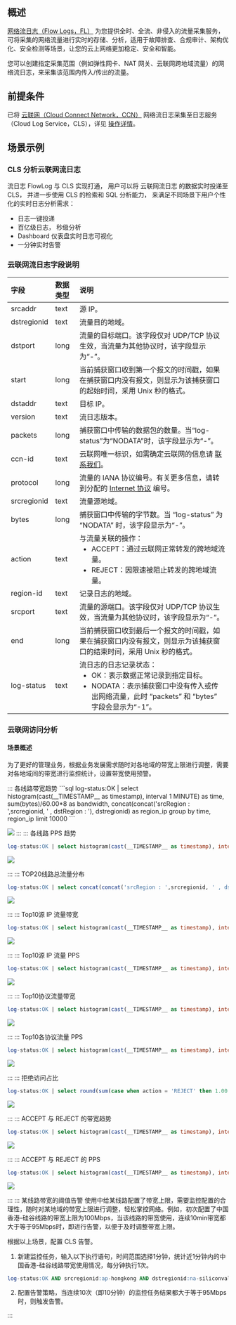 ## 概述

[网络流日志（Flow Logs，FL）](https://intl.cloud.tencent.com/document/product/682/18931) 为您提供全时、全流、非侵入的流量采集服务，可将采集的网络流量进行实时的存储、分析，适用于故障排查、合规审计、架构优化、安全检测等场景，让您的云上网络更加稳定、安全和智能。

您可以创建指定采集范围（例如弹性网卡、NAT 网关、云联网跨地域流量）的网络流日志，来采集该范围内传入/传出的流量。

## 前提条件

已将 [云联网（Cloud Connect Network，CCN）](https://intl.cloud.tencent.com/document/product/1003) 网络流日志采集至日志服务（Cloud Log Service，CLS），详见 [操作详情](https://intl.cloud.tencent.com/document/product/682/18966)。

## 场景示例

### CLS 分析云联网流日志

流日志 FlowLog 与 CLS 实现打通， 用户可以将 云联网流日志 的数据实时投递至 CLS， 并进一步使用 CLS 的检索和 SQL 分析能力， 来满足不同场景下用户个性化的实时日志分析需求：

- 日志一键投递
- 百亿级日志， 秒级分析
- Dashboard 仪表盘实时日志可视化
- 一分钟实时告警


### 云联网流日志字段说明

| 字段        | 数据类型 | 说明                                                         |
| :---------- | :------- | :----------------------------------------------------------- |
| srcaddr     | text     | 源 IP。                                                      |
| dstregionid | text     | 流量目的地域。                                               |
| dstport     | long     | 流量的目标端口。该字段仅对 UDP/TCP 协议生效，当流量为其他协议时，该字段显示为“-”。 |
| start       | long     | 当前捕获窗口收到第一个报文的时间戳，如果在捕获窗口内没有报文，则显示为该捕获窗口的起始时间，采用 Unix 秒的格式。 |
| dstaddr     | text     | 目标 IP。                                                    |
| version     | text     | 流日志版本。                                                 |
| packets     | long     | 捕获窗口中传输的数据包的数量。当“log-status”为“NODATA”时，该字段显示为“-”。 |
| ccn-id      | text     | 云联网唯一标识，如需确定云联网的信息请 [联系我们](https://intl.cloud.tencent.com/document/product/1003/41737)。 |
| protocol    | long     | 流量的 IANA 协议编号。有关更多信息，请转到分配的 [Internet 协议](https://www.iana.org/assignments/protocol-numbers/protocol-numbers.xhtml#protocol-numbers-1) 编号。 |
| srcregionid | text     | 流量源地域。                                                 |
| bytes       | long     | 捕获窗口中传输的字节数。当 “log-status” 为 “NODATA” 时，该字段显示为“-”。 |
| action      | text     | 与流量关联的操作：<ul  style="margin: 0;"><li> ACCEPT：通过云联网正常转发的跨地域流量。</li><li>REJECT：因限速被阻止转发的跨地域流量。</li></ul>  |
| region-id   | text     | 记录日志的地域。                                             |
| srcport     | text     | 流量的源端口。该字段仅对 UDP/TCP 协议生效，当流量为其他协议时，该字段显示为“-”。 |
| end         | long     | 当前捕获窗口收到最后一个报文的时间戳，如果在捕获窗口内没有报文，则显示为该捕获窗口的结束时间，采用 Unix 秒的格式。 |
| log-status  | text     | 流日志的日志记录状态： <ul  style="margin: 0;"><li> OK：表示数据正常记录到指定目标。</li><li> NODATA：表示捕获窗口中没有传入或传出网络流量，此时 “packets” 和 “bytes” 字段会显示为“-1”。</li></ul>  |



### 云联网访问分析

#### 场景概述

为了更好的管理业务，根据业务发展需求随时对各地域的带宽上限进行调整，需要对各地域间的带宽进行监控统计，设置带宽使用预警。

<dx-accordion>
::: 各线路带宽趋势
```sql
log-status:OK | select histogram(cast(__TIMESTAMP__ as timestamp), interval 1 MINUTE) as time, sum(bytes)/60.00*8 as bandwidth, concat(concat('srcRegion : ',srcregionid, ' , dstRegion : '), dstregionid) as region_ip group by time, region_ip limit 10000
```

![](https://qcloudimg.tencent-cloud.cn/raw/90b634a3d1efe7cf107d35cd60a4f341.png)
:::
::: 各线路 PPS 趋势

```sql
log-status:OK | select histogram(cast(__TIMESTAMP__ as timestamp), interval 1 MINUTE) as time, sum(packets)/60.00 as pps, concat(concat('srcRegion : ',srcregionid, ' , dstRegion : '), dstregionid) as region_ip group by time, region_ip limit 10000
```

![](https://qcloudimg.tencent-cloud.cn/raw/00e763ba49323953a55c82301a8a2b15.png)

:::
::: TOP20线路总流量分布

```sql
log-status:OK | select concat(concat('srcRegion : ',srcregionid, ' , dstRegion : '), dstregionid) as region, sum(bytes) as bytes group by region order by bytes desc limit 20
```

![](https://qcloudimg.tencent-cloud.cn/raw/eb4ec3396c44b6d2a6dc228823205aca.png)

:::
::: Top10源 IP 流量带宽
```sql
log-status:OK | select histogram(cast(__TIMESTAMP__ as timestamp), interval 1 MINUTE) as time, sum(bytes)/60.00*8 as pps  , srcaddr where srcaddr in (select srcaddr group by srcaddr order by sum(cast(bytes as double)) desc limit 10)  group by time, srcaddr limit 10000
```

![](https://qcloudimg.tencent-cloud.cn/raw/016fa7fcbcd82a8adc9432248cfb0241.png)

:::
::: Top10源 IP 流量 PPS

```sql
log-status:OK | select histogram(cast(__TIMESTAMP__ as timestamp), interval 1 MINUTE) as time, sum(packets)/60.00 as pps  , srcaddr where srcaddr in (select srcaddr group by srcaddr order by sum(cast(packets as double)) desc limit 10) group by time, srcaddr  limit 10000
```

![](https://qcloudimg.tencent-cloud.cn/raw/492c4137a8b8175b0bd2e6df9804bdfe.png)

:::
::: Top10协议流量带宽
```sql
log-status:OK | select histogram(cast(__TIMESTAMP__ as timestamp), interval 1 MINUTE) as time, sum(bytes)/60*8 as bandwidth, cast(protocol as varchar) where protocol in ( select protocol group by protocol order by sum(cast(bytes as double)) desc limit 10) group by time, protocol  limit 10000
```

![](https://qcloudimg.tencent-cloud.cn/raw/067cf27370901b8cfc3da20879f8a445.png)

:::
::: Top10各协议流量 PPS
```sql
log-status:OK | select histogram(cast(__TIMESTAMP__ as timestamp), interval 1 MINUTE) as time, sum(packets)/60.00 as pps, cast(protocol as varchar) where protocol in ( select protocol group by protocol order by sum(cast(bytes as double)) desc limit 10) group by time, protocol  limit 10000
```

![](https://qcloudimg.tencent-cloud.cn/raw/afe57e19f895ff8f1d27a4fc73183369.png)

:::
::: 拒绝访问占比
```sql
log-status:OK | select round(sum(case when action = 'REJECT' then 1.00 else 0.00 end) / cast(count(*) as double) * 100,2) as "拒绝访问占比(%)"
```

![](https://qcloudimg.tencent-cloud.cn/raw/07b0c0a5df6c833771c90b6d75d7185f.png)

:::
::: ACCEPT 与 REJECT 的带宽趋势
```sql
log-status:OK | select histogram(cast(__TIMESTAMP__ as timestamp), interval 1 MINUTE) as time, sum(bytes)/60.00*8 as bandwidth, action group by time, action limit 10000
```

![](https://qcloudimg.tencent-cloud.cn/raw/d660929f56275b9f4cf47c0119a8030a.png)

:::
::: ACCEPT 与 REJECT 的 PPS
```sql
log-status:OK | select histogram(cast(__TIMESTAMP__ as timestamp), interval 1 MINUTE) as time, sum(packets)/60.00 as pps, action group by time, action limit 10000
```

![](https://qcloudimg.tencent-cloud.cn/raw/ca2ca83521267a6ba1e979c673b1e236.png)

:::
::: 某线路带宽的阈值告警
使用中给某线路配置了带宽上限，需要监控配置的合理性，随时对某地域的带宽上限进行调整，轻松掌控网络。例如，初次配置了中国香港-硅谷线路的带宽上限为100Mbps，当该线路的带宽使用，连续10min带宽都大于等于95Mbps时，即进行告警，以便于及时调整带宽上限。

根据以上场景，配置 CLS 告警。

1. 新建监控任务，输入以下执行语句，时间范围选择1分钟，统计近1分钟内的中国香港-硅谷线路带宽使用情况，每分钟执行1次。
```sql
log-status:OK AND srcregionid:ap-hongkong AND dstregionid:na-siliconvalley | select sum(bytes)/60.00*8/1000 as bandwidth
```

2. 配置告警策略，当连续10次（即10分钟）的监控任务结果都大于等于95Mbps时，则触发告警。


:::
</dx-accordion>

